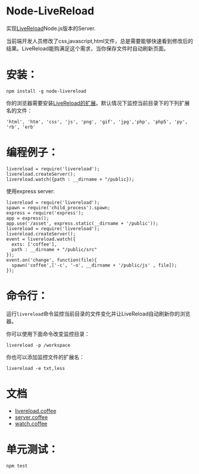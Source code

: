 Node-LiveReload
=======

实现[LiveReload](http://livereload.com/)Node.js版本的Server.

当前端开发人员修改了css,javascript,html文件，总是需要能够快速看到修改后的结果。LiveReload能购满足这个需求，当你保存文件时自动刷新页面。

安装：
=======

    npm install -g node-livereload
  
你的浏览器需要安装[LiveReload的扩展](http://help.livereload.com/kb/general-use/browser-extensions)。默认情况下监控当前目录下的下列扩展名的文件：

    'html', 'htm', 'css', 'js', 'png', 'gif', 'jpg','php', 'php5', 'py', 'rb', 'erb'

编程例子：
=======

    livereload = require('livereload');
    livereload.createServer();
    livereload.watch({path : __dirname + "/public});
  
使用express server:

    livereload = require('livereload');
    spawn = require('child_process').spawn;
    express = require('express');  
    app = express();
    app.use('/asset', express.static(__dirname + '/public'));
    livereload = require('livereload');
    livereload.createServer();
    event = livereload.watch({
      exts: ['coffee'],
      path : __dirname + "/public/src"
    });
    event.on('change', function(file){
      spawn('coffee',['-c', '-o', __dirname + '/public/js' , file]);
    });

命令行：
=======

运行`livereload`命令监控当前目录的文件变化并让LiveReload自动刷新你的浏览器。

你可以使用下面命令改变监控目录：
  
    livereload -p /workspace

你也可以添加监控文件的扩展名：

    livereload -e txt,less

文档
=======


* [livereload.coffee](http://mashihua.github.com/node-livereload/docs/liveload.html)
* [server.coffee](http://mashihua.github.com/node-livereload/docs/server.html)
* [watch.coffee](http://mashihua.github.com/node-livereload/docs/watch.html)

单元测试：
========

    npm test